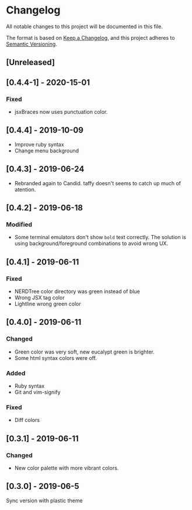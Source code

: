 # Changelog

All notable changes to this project will be documented in this file.

The format is based on [Keep a Changelog](https://keepachangelog.com/en/1.0.0/),
and this project adheres to [Semantic Versioning](https://semver.org/spec/v2.0.0.html).

## [Unreleased]

## [0.4.4-1] - 2020-15-01

### Fixed

- jsxBraces now uses punctuation color.

## [0.4.4] - 2019-10-09

- Improve ruby syntax
- Change menu background

## [0.4.3] - 2019-06-24

- Rebranded again to Candid. taffy doesn't seems to catch up much of atention.

## [0.4.2] - 2019-06-18

### Modified

- Some terminal emulators don't show `bold` text correctly. The solution is using
  background/foreground combinations to avoid wrong UX.

## [0.4.1] - 2019-06-11

### Fixed

- NERDTree color directory was green instead of blue
- Wrong JSX tag color
- Lightline wrong green color

## [0.4.0] - 2019-06-11

### Changed

- Green color was very soft, new eucalypt green is brighter.
- Some html syntax colors were off.

### Added

- Ruby syntax
- Git and vim-signify

### Fixed

- Diff colors

## [0.3.1] - 2019-06-11

### Changed

- New color palette with more vibrant colors.

## [0.3.0] - 2019-06-5

Sync version with plastic theme
